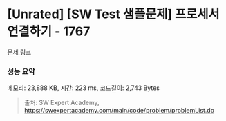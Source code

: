 # [Unrated] [SW Test 샘플문제] 프로세서 연결하기 - 1767 

[문제 링크](https://swexpertacademy.com/main/code/problem/problemDetail.do?contestProbId=AV4suNtaXFEDFAUf) 

### 성능 요약

메모리: 23,888 KB, 시간: 223 ms, 코드길이: 2,743 Bytes



> 출처: SW Expert Academy, https://swexpertacademy.com/main/code/problem/problemList.do